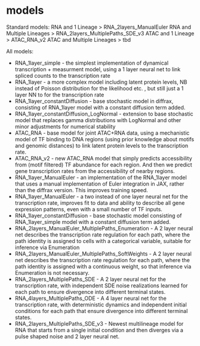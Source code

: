 # models
Standard models:
RNA and 1 Lineage > RNA_2layers_ManualEuler
RNA and Multiple Lineages > RNA_2layers_MultiplePaths_SDE_v3
ATAC and 1 Lineage > ATAC_RNA_v2
ATAC and Multiple Lineages > tbd

All models:
- RNA_1layer_simple - the simplest implementation of dynamical transcription + measurment model, using a 1 layer neural net to link spliced counts to the transcription rate
- RNA_1layer - a more complex model including latent protein levels, NB instead of Poisson distribution for the likelihood etc. , but still just a 1 layer NN to for the transcription rate
- RNA_1layer_constantDiffusion - base stochastic model in diffrax, consisting of RNA_1layer model with a constant diffusion term added.
- RNA_1layer_constantDiffusion_LogNormal - extension to base stochastic model that replaces gamma distributions with LogNormal and other minor adjustments for numerical stability
- ATAC_RNA - base model for joint ATAC+RNA data, using a mechanistic model of TF binding to DNA regions (using prior knowledge about motifs and genomic distances) to link latent protein levels to the transcription rate.
- ATAC_RNA_v2 - new ATAC_RNA model that simply predicts accessibility from (motif filtered) TF abundance for each region. And then we predict gene transcription rates from the accessibility of nearby regions.
- RNA_1layer_ManualEuler - an implementation of the RNA_1layer model that uses a manual implementation of Euler integration in JAX, rather than the diffrax version. This improves training speed.
- RNA_1layer_ManualEuler - a two instead of one layer neural net for the transcription rate, improves fit to data and ability to describe all gene expression patterns, even with a small number of TF inputs.
- RNA_1layer_constantDiffusion - base stochastic model consisting of RNA_1layer_simple model with a constant diffusion term added.
- RNA_2layers_ManualEuler_MultiplePaths_Enumeration - A 2 layer neural net describes the transcription rate regulation for each path, where the path identity is assigned to cells with a categorical variable, suitable for inference via Enumeration
- RNA_2layers_ManualEuler_MultiplePaths_SoftWeights - A 2 layer neural net describes the transcription rate regulation for each path, where the path identity is assigned with a continuous weight, so that inference via Enumeration is not necessary.
- RNA_2layers_MultiplePaths_SDE - A 2 layer neural net for the transcription rate, with independent SDE noise realizations learned for each path to ensure divergence into different terminal states.
- RNA_4layers_MultiplePaths_ODE - A 4 layer neural net for the transcription rate, with deterministic dynamics and independent initial conditions for each path that ensure divergence into different terminal states.
- RNA_2layers_MultiplePaths_SDE_v3 - Newest multilineage model for RNA that starts from a single initial condition and then diverges via a pulse shaped noise and 2 layer neural net.

